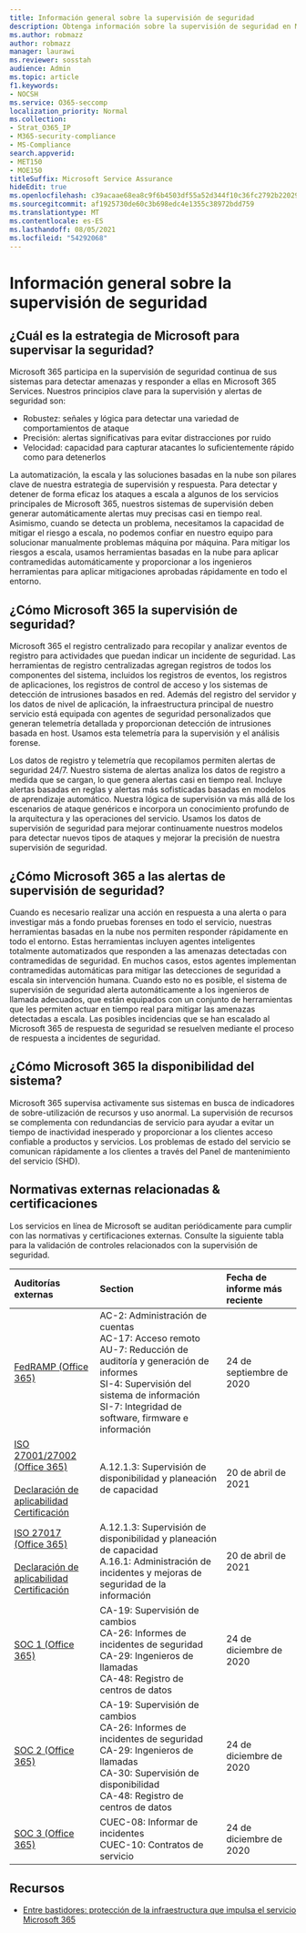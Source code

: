 ```yaml
---
title: Información general sobre la supervisión de seguridad
description: Obtenga información sobre la supervisión de seguridad en Microsoft 365
ms.author: robmazz
author: robmazz
manager: laurawi
ms.reviewer: sosstah
audience: Admin
ms.topic: article
f1.keywords:
- NOCSH
ms.service: O365-seccomp
localization_priority: Normal
ms.collection:
- Strat_O365_IP
- M365-security-compliance
- MS-Compliance
search.appverid:
- MET150
- MOE150
titleSuffix: Microsoft Service Assurance
hideEdit: true
ms.openlocfilehash: c39acaae68ea8c9f6b4503df55a52d344f10c36fc2792b2202961b5ebe51f32a
ms.sourcegitcommit: af1925730de60c3b698edc4e1355c38972bdd759
ms.translationtype: MT
ms.contentlocale: es-ES
ms.lasthandoff: 08/05/2021
ms.locfileid: "54292068"
---
```

# <a name="security-monitoring-overview"></a>Información general sobre la supervisión de seguridad

## <a name="what-is-microsofts-strategy-for-monitoring-security"></a>¿Cuál es la estrategia de Microsoft para supervisar la seguridad?

Microsoft 365 participa en la supervisión de seguridad continua de sus sistemas para detectar amenazas y responder a ellas en Microsoft 365 Services. Nuestros principios clave para la supervisión y alertas de seguridad son:

- Robustez: señales y lógica para detectar una variedad de comportamientos de ataque
- Precisión: alertas significativas para evitar distracciones por ruido
- Velocidad: capacidad para capturar atacantes lo suficientemente rápido como para detenerlos

La automatización, la escala y las soluciones basadas en la nube son pilares clave de nuestra estrategia de supervisión y respuesta. Para detectar y detener de forma eficaz los ataques a escala a algunos de los servicios principales de Microsoft 365, nuestros sistemas de supervisión deben generar automáticamente alertas muy precisas casi en tiempo real. Asimismo, cuando se detecta un problema, necesitamos la capacidad de mitigar el riesgo a escala, no podemos confiar en nuestro equipo para solucionar manualmente problemas máquina por máquina. Para mitigar los riesgos a escala, usamos herramientas basadas en la nube para aplicar contramedidas automáticamente y proporcionar a los ingenieros herramientas para aplicar mitigaciones aprobadas rápidamente en todo el entorno.

## <a name="how-does-microsoft-365-perform-security-monitoring"></a>¿Cómo Microsoft 365 la supervisión de seguridad?

Microsoft 365 el registro centralizado para recopilar y analizar eventos de registro para actividades que puedan indicar un incidente de seguridad. Las herramientas de registro centralizadas agregan registros de todos los componentes del sistema, incluidos los registros de eventos, los registros de aplicaciones, los registros de control de acceso y los sistemas de detección de intrusiones basados en red. Además del registro del servidor y los datos de nivel de aplicación, la infraestructura principal de nuestro servicio está equipada con agentes de seguridad personalizados que generan telemetría detallada y proporcionan detección de intrusiones basada en host. Usamos esta telemetría para la supervisión y el análisis forense.

Los datos de registro y telemetría que recopilamos permiten alertas de seguridad 24/7. Nuestro sistema de alertas analiza los datos de registro a medida que se cargan, lo que genera alertas casi en tiempo real. Incluye alertas basadas en reglas y alertas más sofisticadas basadas en modelos de aprendizaje automático. Nuestra lógica de supervisión va más allá de los escenarios de ataque genéricos e incorpora un conocimiento profundo de la arquitectura y las operaciones del servicio. Usamos los datos de supervisión de seguridad para mejorar continuamente nuestros modelos para detectar nuevos tipos de ataques y mejorar la precisión de nuestra supervisión de seguridad.

## <a name="how-does-microsoft-365-respond-to-security-monitoring-alerts"></a>¿Cómo Microsoft 365 a las alertas de supervisión de seguridad?

Cuando es necesario realizar una acción en respuesta a una alerta o para investigar más a fondo pruebas forenses en todo el servicio, nuestras herramientas basadas en la nube nos permiten responder rápidamente en todo el entorno. Estas herramientas incluyen agentes inteligentes totalmente automatizados que responden a las amenazas detectadas con contramedidas de seguridad. En muchos casos, estos agentes implementan contramedidas automáticas para mitigar las detecciones de seguridad a escala sin intervención humana. Cuando esto no es posible, el sistema de supervisión de seguridad alerta automáticamente a los ingenieros de llamada adecuados, que están equipados con un conjunto de herramientas que les permiten actuar en tiempo real para mitigar las amenazas detectadas a escala. Las posibles incidencias que se han escalado al Microsoft 365 de respuesta de seguridad se resuelven mediante el proceso de respuesta a incidentes de seguridad.

## <a name="how-does-microsoft-365-monitor-system-availability"></a>¿Cómo Microsoft 365 la disponibilidad del sistema?

Microsoft 365 supervisa activamente sus sistemas en busca de indicadores de sobre-utilización de recursos y uso anormal. La supervisión de recursos se complementa con redundancias de servicio para ayudar a evitar un tiempo de inactividad inesperado y proporcionar a los clientes acceso confiable a productos y servicios. Los problemas de estado del servicio se comunican rápidamente a los clientes a través del Panel de mantenimiento del servicio (SHD).

## <a name="related-external-regulations--certifications"></a>Normativas externas relacionadas & certificaciones

Los servicios en línea de Microsoft se auditan periódicamente para cumplir con las normativas y certificaciones externas. Consulte la siguiente tabla para la validación de controles relacionados con la supervisión de seguridad.

| **Auditorías externas** | **Section** | **Fecha de informe más reciente** |
|:--------|:--------|:------|
| [FedRAMP (Office 365)](https://compliance.microsoft.com/compliancemanager) | AC-2: Administración de cuentas <br> AC-17: Acceso remoto <br> AU-7: Reducción de auditoría y generación de informes <br> SI-4: Supervisión del sistema de información <br> SI-7: Integridad de software, firmware e información <br> | 24 de septiembre de 2020 |
| [ISO 27001/27002 (Office 365)](https://servicetrust.microsoft.com/ViewPage/MSComplianceGuideV3?command=Download&downloadType=Document&downloadId=8d625374-4f2d-49f8-9d37-a4281ba98222&tab=7027ead0-3d6b-11e9-b9e1-290b1eb4cdeb&docTab=7027ead0-3d6b-11e9-b9e1-290b1eb4cdeb_ISO_Reports) <br> <br> [Declaración de aplicabilidad](https://servicetrust.microsoft.com/ViewPage/MSComplianceGuideV3?command=Download&downloadType=Document&downloadId=c0df4ce8-c77e-4183-84eb-c8688470d8b1&tab=7027ead0-3d6b-11e9-b9e1-290b1eb4cdeb&docTab=7027ead0-3d6b-11e9-b9e1-290b1eb4cdeb_ISO_Reports) <br> [Certificación](https://servicetrust.microsoft.com/ViewPage/MSComplianceGuideV3?command=Download&downloadType=Document&downloadId=70de0999-5451-43a3-9ef4-761e8fbfb1a3&tab=7027ead0-3d6b-11e9-b9e1-290b1eb4cdeb&docTab=7027ead0-3d6b-11e9-b9e1-290b1eb4cdeb_ISO_Reports) | A.12.1.3: Supervisión de disponibilidad y planeación de capacidad | 20 de abril de 2021 |
| [ISO 27017 (Office 365)](https://servicetrust.microsoft.com/ViewPage/MSComplianceGuideV3?command=Download&downloadType=Document&downloadId=8d625374-4f2d-49f8-9d37-a4281ba98222&tab=7027ead0-3d6b-11e9-b9e1-290b1eb4cdeb&docTab=7027ead0-3d6b-11e9-b9e1-290b1eb4cdeb_ISO_Reports) <br><br> [Declaración de aplicabilidad](https://servicetrust.microsoft.com/ViewPage/MSComplianceGuideV3?command=Download&downloadType=Document&downloadId=c0df4ce8-c77e-4183-84eb-c8688470d8b1&tab=7027ead0-3d6b-11e9-b9e1-290b1eb4cdeb&docTab=7027ead0-3d6b-11e9-b9e1-290b1eb4cdeb_ISO_Reports) <br> [Certificación](https://servicetrust.microsoft.com/ViewPage/MSComplianceGuideV3?command=Download&downloadType=Document&downloadId=70de0999-5451-43a3-9ef4-761e8fbfb1a3&tab=7027ead0-3d6b-11e9-b9e1-290b1eb4cdeb&docTab=7027ead0-3d6b-11e9-b9e1-290b1eb4cdeb_ISO_Reports) | A.12.1.3: Supervisión de disponibilidad y planeación de capacidad <br> A.16.1: Administración de incidentes y mejoras de seguridad de la información | 20 de abril de 2021 |
| [SOC 1 (Office 365)](https://servicetrust.microsoft.com/ViewPage/MSComplianceGuideV3?command=Download&downloadType=Document&downloadId=90df3f9c-3aaf-4dbf-99d0-ca9f2991721b&tab=7027ead0-3d6b-11e9-b9e1-290b1eb4cdeb&docTab=7027ead0-3d6b-11e9-b9e1-290b1eb4cdeb_SOC_%2F_SSAE_16_Reports) | CA-19: Supervisión de cambios <br> CA-26: Informes de incidentes de seguridad <br> CA-29: Ingenieros de llamadas <br> CA-48: Registro de centros de datos | 24 de diciembre de 2020 |
| [SOC 2 (Office 365)](https://servicetrust.microsoft.com/ViewPage/MSComplianceGuideV3?command=Download&downloadType=Document&downloadId=a73c1738-7892-42b7-acd3-87b6371c53f6&tab=7027ead0-3d6b-11e9-b9e1-290b1eb4cdeb&docTab=7027ead0-3d6b-11e9-b9e1-290b1eb4cdeb_SOC_%2F_SSAE_16_Reports) | CA-19: Supervisión de cambios <br> CA-26: Informes de incidentes de seguridad <br> CA-29: Ingenieros de llamadas <br> CA-30: Supervisión de disponibilidad <br> CA-48: Registro de centros de datos | 24 de diciembre de 2020 |
| [SOC 3 (Office 365)](https://servicetrust.microsoft.com/ViewPage/MSComplianceGuideV3?command=Download&downloadType=Document&downloadId=274054e5-4968-48d2-bf94-9a8eda5d7a93&tab=7027ead0-3d6b-11e9-b9e1-290b1eb4cdeb&docTab=7027ead0-3d6b-11e9-b9e1-290b1eb4cdeb_SOC_%2F_SSAE_16_Reports) | CUEC-08: Informar de incidentes <br> CUEC-10: Contratos de servicio | 24 de diciembre de 2020 |

## <a name="resources"></a>Recursos

- [Entre bastidores: protección de la infraestructura que impulsa el servicio Microsoft 365](https://download.microsoft.com/download/c/4/5/c45b197e-f0d9-4f40-bd5f-ed8fc7d0cd8c/M365DCSecurityIntro_Whitepaper.pdf)
